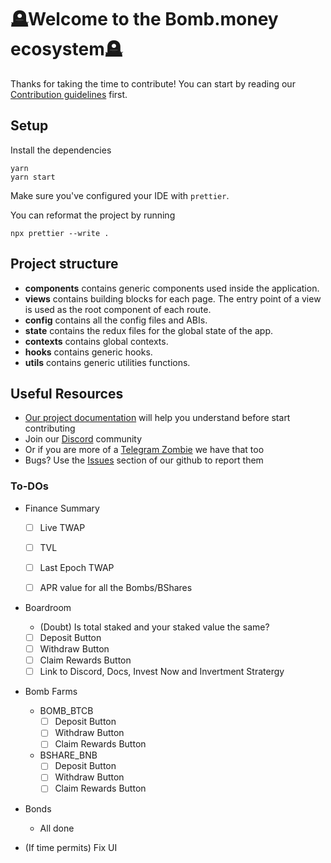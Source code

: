 # 🪦Welcome to the Bomb.money ecosystem🪦

Thanks for taking the time to contribute!
You can start by reading our [Contribution guidelines](CONTRIBUTING.md) first.

## Setup

Install the dependencies

```shell
yarn
yarn start
```

Make sure you've configured your IDE with `prettier`.

You can reformat the project by running

```shell
npx prettier --write .
```

## Project structure

- **components** contains generic components used inside the application.
- **views** contains building blocks for each page. The entry point of a view is used as the root component of each route.
- **config** contains all the config files and ABIs.
- **state** contains the redux files for the global state of the app.
- **contexts** contains global contexts.
- **hooks** contains generic hooks.
- **utils** contains generic utilities functions.

## Useful Resources

- [Our project documentation](https://docs.bomb.money/) will help you understand before start contributing
- Join our [Discord](https://discord.bomb.money) community
- Or if you are more of a [Telegram Zombie](https://t.me/bombmoneybsc) we have that too
- Bugs? Use the [Issues](https://github.com/bombmoney/bomb-frontend/issues) section of our github to report them

### To-DOs
- Finance Summary
    - [ ] Live TWAP
    - [ ] TVL
    - [ ] Last Epoch TWAP

    - [ ] APR value for all the Bombs/BShares

- Boardroom
    - (Doubt) Is total staked and your staked value the same?
    - [ ] Deposit Button
    - [ ] Withdraw Button
    - [ ] Claim Rewards Button
    - [ ] Link to Discord, Docs, Invest Now and Invertment Stratergy

- Bomb Farms
    - BOMB_BTCB
        - [ ] Deposit Button
        - [ ] Withdraw Button
        - [ ] Claim Rewards Button
    - BSHARE_BNB
        - [ ] Deposit Button
        - [ ] Withdraw Button
        - [ ] Claim Rewards Button

- Bonds
    - All done

- (If time permits) Fix UI
